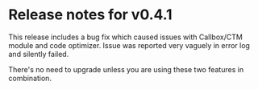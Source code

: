 # Release notes for v0.4.1

This release includes a bug fix which caused issues with Callbox/CTM module and code optimizer. Issue was reported very vaguely in error log and silently failed.

There's no need to upgrade unless you are using these two features in combination.
